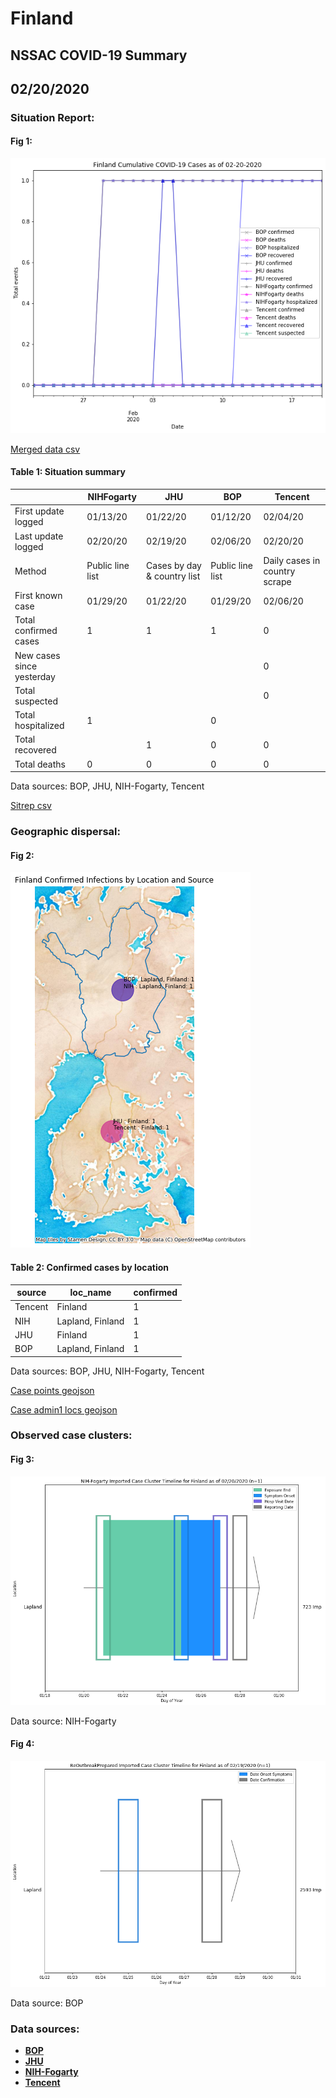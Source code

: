 # Finland
## NSSAC COVID-19 Summary
## 02/20/2020



### Situation Report:
#### Fig 1:
![Finland cases](../merged_histories/Finland_merged_histories.png)

[Merged data csv](https://github.com/SchlittDataSci/SchlittDataSci.github.io/blob/master/data/tables/Finland_merged_daily.csv)

#### Table 1: Situation summary


|                           | NIHFogarty       | JHU                         | BOP              | Tencent                       |
|---------------------------|------------------|-----------------------------|------------------|-------------------------------|
| First update logged       | 01/13/20         | 01/22/20                    | 01/12/20         | 02/04/20                      |
| Last update logged        | 02/20/20         | 02/19/20                    | 02/06/20         | 02/20/20                      |
| Method                    | Public line list | Cases by day & country list | Public line list | Daily cases in country scrape |
| First known case          | 01/29/20         | 01/22/20                    | 01/29/20         | 02/06/20                      |
| Total confirmed cases     | 1                | 1                           | 1                | 0                             |
| New cases since yesterday |                  |                             |                  | 0                             |
| Total suspected           |                  |                             |                  | 0                             |
| Total hospitalized        | 1                |                             | 0                |                               |
| Total recovered           |                  | 1                           | 0                | 0                             |
| Total deaths              | 0                | 0                           | 0                | 0                             |

Data sources: BOP, JHU, NIH-Fogarty, Tencent


[Sitrep csv](https://github.com/SchlittDataSci/SchlittDataSci.github.io/blob/master/data/tables/Finland_sitrep.csv)

### Geographic dispersal:
#### Fig 2:
![Finland mapped](../case_locs/Finland_case_locs.png)

#### Table 2: Confirmed cases by location


| source   | loc_name         |   confirmed |
|----------|------------------|-------------|
| Tencent  | Finland          |           1 |
| NIH      | Lapland, Finland |           1 |
| JHU      | Finland          |           1 |
| BOP      | Lapland, Finland |           1 |

Data sources: BOP, JHU, NIH-Fogarty, Tencent


[Case points geojson](https://github.com/SchlittDataSci/SchlittDataSci.github.io/blob/master/data/shapes/Finland_case_locs.geojson)

[Case admin1 locs geojson](https://github.com/SchlittDataSci/SchlittDataSci.github.io/blob/master/data/shapes/Finland_admin1_locs.geojson)

### Observed case clusters:
#### Fig 3:
![Finland cases](../cluster_analysis/Finland_imported_cases_NIHFogarty.png)



Data source: NIH-Fogarty


#### Fig 4:
![Finland cases](../cluster_analysis/Finland_imported_cases_BOP.png)



Data source: BOP


### Data sources:
* **[BOP](https://github.com/beoutbreakprepared/nCoV2019)**
* **[JHU](https://github.com/CSSEGISandData/COVID-19)** 
* **[NIH-Fogarty](https://docs.google.com/spreadsheets/d/1jS24DjSPVWa4iuxuD4OAXrE3QeI8c9BC1hSlqr-NMiU/edit#gid=1187587451)** 
* **[Tencent](https://news.qq.com/zt2020/page/feiyan.htm)** 

<!-- Global site tag (gtag.js) - Google Analytics -->
<script async src="https://www.googletagmanager.com/gtag/js?id=UA-158816269-1"></script>
<script>
  window.dataLayer = window.dataLayer || [];
  function gtag(){dataLayer.push(arguments);}
  gtag('js', new Date());

  gtag('config', 'UA-158816269-1');
</script>